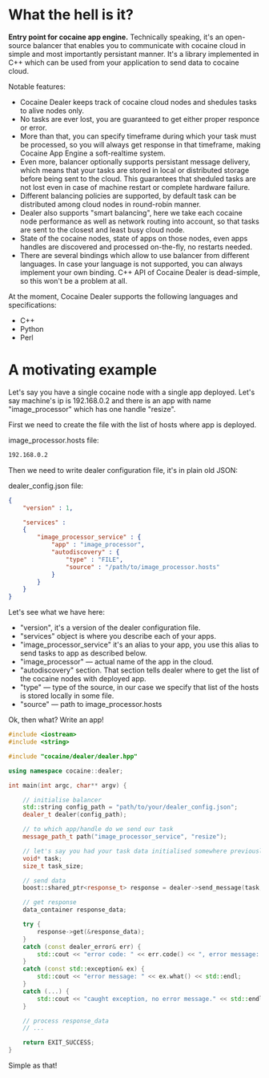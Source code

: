 What the hell is it?
====================

__Entry point for cocaine app engine.__ Technically speaking, it's an open-source balancer that enables you to communicate with cocaine cloud in simple and most importantly persistant manner. It's a library implemented in C++ which can be used from your application to send data to cocaine cloud.

Notable features:

* Cocaine Dealer keeps track of cocaine cloud nodes and shedules tasks to alive nodes only.
* No tasks are ever lost, you are guaranteed to get either proper responce or error.
* More than that, you can specify timeframe during which your task must be processed, so you will always get response in that timeframe, making Cocaine App Engine a soft-realtime system.
* Even more, balancer optionally supports persistant message delivery, which means that your tasks are stored in local or distributed storage before being sent to the cloud. This guarantees that sheduled tasks are not lost even in case of machine restart or complete hardware failure.
* Different balancing policies are supported, by default task can be distributed among cloud nodes in round-robin manner.
* Dealer also supports "smart balancing", here we take each cocaine node performance as well as network routing into account, so that tasks are sent to the closest and least busy cloud node. 
* State of the cocaine nodes, state of apps on those nodes, even apps handles are discovered and processed on-the-fly, no restarts needed.
* There are several bindings which allow to use balancer from different languages. In case your language is not supported, you can always implement your own binding. C++ API of Cocaine Dealer is dead-simple, so this won't be a problem at all.

At the moment, Cocaine Dealer supports the following languages and specifications:

* C++
* Python
* Perl

A motivating example
====================

Let's say you have a single cocaine node with a single app deployed. Let's say machine's ip is 192.168.0.2 and there is an app with name "image_processor" which has one handle "resize". 

First we need to create the file with the list of hosts where app is deployed.

image_processor.hosts file:
```txt
192.168.0.2
```

Then we need to write dealer configuration file, it's in plain old JSON:

dealer_config.json file:
```json
{
	"version" : 1,

	"services" :
	{
    	"image_processor_service" : {
			"app" : "image_processor",
			"autodiscovery" : {
				"type" : "FILE",
				"source" : "/path/to/image_processor.hosts"
			}
		}
	}
}
```

Let's see what we have here:
- "version", it's a version of the dealer configuration file.
- "services" object is where you describe each of your apps.
- "image_processor_service" it's an alias to your app, you use this alias to send tasks to app as described below.
- "image_processor" — actual name of the app in the cloud.
- "autodiscovery" section. That section tells dealer where to get the list of the cocaine nodes with deployed app.
- "type" — type of the source, in our case we specify that list of the hosts is stored locally in some file.
- "source" — path to image_processor.hosts

Ok, then what? Write an app!

```c++
#include <iostream>
#include <string>

#include "cocaine/dealer/dealer.hpp"

using namespace cocaine::dealer;

int main(int argc, char** argv) {

	// initialise balancer
	std::string config_path = "path/to/your/dealer_config.json";
	dealer_t dealer(config_path);

	// to which app/handle do we send our task
	message_path_t path("image_processor_service", "resize");

	// let's say you had your task data initialised somewhere previously
	void* task;
	size_t task_size;

	// send data
	boost::shared_ptr<response_t> response = dealer->send_message(task, task_size, path);

	// get response
	data_container response_data;

	try {
		response->get(&response_data);
	}
	catch (const dealer_error& err) {
		std::cout << "error code: " << err.code() << ", error message: " << err.what() << std::endl;
	}
	catch (const std::exception& ex) {
		std::cout << "error message: " << ex.what() << std::endl;
	}
	catch (...) {
		std::cout << "caught exception, no error message." << std::endl;
	}

	// process response_data
	// ...

	return EXIT_SUCCESS;
}
```

Simple as that!
